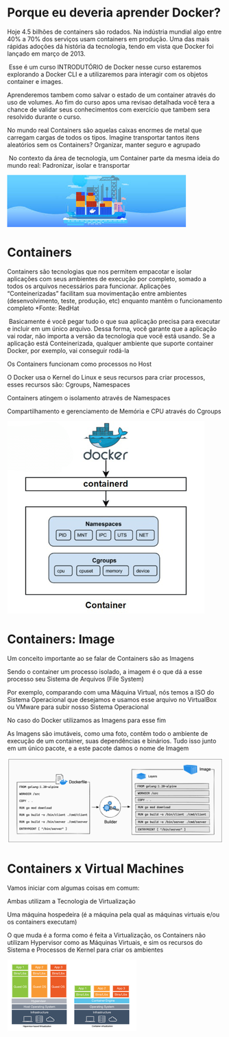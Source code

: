 # Porque eu deveria aprender Docker?​

Hoje 4.5 bilhões de containers são rodados. Na indústria mundial algo entre 40% a 70% dos serviços usam containers em produção. Uma das mais rápidas adoções dá história da tecnologia, tendo em vista que Docker foi lançado em março de 2013. ​

​
Esse é um curso INTRODUTÓRIO de Docker nesse curso estaremos explorando a Docker CLI e a utilizaremos para interagir com os objetos container e images. ​

​Aprenderemos tambem como salvar o estado de um container através do uso de volumes. Ao fim do curso apos uma revisao detalhada você tera a chance de validar seus conhecimentos com exercício que tambem sera resolvido durante o curso.​

​No mundo real Containers são aquelas caixas enormes de metal que carregam cargas de todos os tipos. Imagine transportar tantos itens aleatórios sem os Containers? Organizar, manter seguro e agrupado​

​
No contexto da área de tecnologia, um Container parte da mesma ideia do mundo real: Padronizar, isolar e transportar​

![DevOps](Images/images1.jpeg)

# Containers

Containers são tecnologias que nos permitem empacotar e isolar aplicações com seus ambientes de execução por completo,  somado a todos os arquivos necessários para funcionar. Aplicações “Conteinerizadas” facilitam sua movimentação entre ambientes (desenvolvimento, teste, produção, etc) enquanto mantêm o funcionamento completo *Fonte: RedHat​

​
Basicamente é você pegar tudo o que sua aplicação precisa para executar e incluir em um único arquivo. Dessa forma, você garante que a aplicação vai rodar, não importa a versão da tecnologia que você está usando. Se a aplicação está Conteinerizada, qualquer ambiente que suporte container Docker, por exemplo, vai conseguir rodá-la​

Os Containers funcionam como processos no Host​

​O Docker usa o Kernel do Linux e seus recursos para criar processos, esses recursos são: Cgroups, Namespaces​

Containers atingem o isolamento através de Namespaces​

​Compartilhamento e gerenciamento de Memória e CPU através do Cgroups​

![DevOps](Images/ContainerD.png)

# Containers: Image

Um conceito importante ao se falar de Containers são as Imagens ​

​Sendo o container um processo isolado, a imagem é o que dá a esse processo seu Sistema de Arquivos (File System)​

​Por exemplo, comparando com uma Máquina Virtual, nós temos a ISO do Sistema Operacional que desejamos e usamos esse arquivo no VirtualBox ou VMware para subir nosso Sistema Operacional​

​No caso do Docker utilizamos as Imagens para esse fim​

As Imagens são imutáveis, como uma foto, contêm todo o ambiente de execução de um container, suas dependências e binários. Tudo isso junto em um único pacote, e a este pacote damos o nome de Imagem​

![Devops](Images/DockerfileBuildContainer.png)

# Containers x Virtual Machines​

Vamos iniciar com algumas coisas em comum: ​

​Ambas utilizam a Tecnologia de Virtualização​

Uma máquina hospedeira (é a máquina pela qual as máquinas virtuais e/ou os containers executam)​

​O que muda é a forma como é feita a Virtualização, os Containers não utilizam Hypervisor como as Máquinas Virtuais, e sim os recursos do Sistema e Processos de Kernel para criar os ambientes

![Devops](Images/ContainersXVistualMachines.png)

